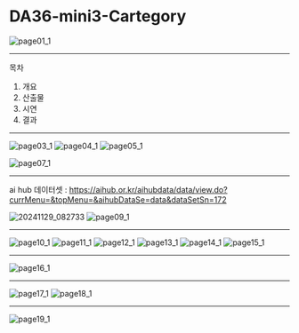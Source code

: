 # DA36-mini3-Cartegory

![page01_1](https://github.com/user-attachments/assets/225a3c08-c5df-4a27-bb7b-4f5f6210c8ee)


-------------------
목차

1. 개요
2. 산출물
3. 시연
4. 결과

------------------

![page03_1](https://github.com/user-attachments/assets/edbcfa0c-d759-4560-8f41-a70a616c7ab1)
![page04_1](https://github.com/user-attachments/assets/cf3db285-f6ea-4003-b0f9-ab53f153d1ab)
![page05_1](https://github.com/user-attachments/assets/59e10850-db10-4628-b34c-9c19c60224a9)


![page07_1](https://github.com/user-attachments/assets/206c680f-f892-4c3f-ab77-cc36f10452b3)

---------------------

ai hub 데이터셋 : https://aihub.or.kr/aihubdata/data/view.do?currMenu=&topMenu=&aihubDataSe=data&dataSetSn=172

![20241129_082733](https://github.com/user-attachments/assets/ec067400-f9d3-4502-ba46-520cb9052967)
![page09_1](https://github.com/user-attachments/assets/b48141a3-d2d2-483f-b423-e9a1c377d93b)

--------------------
![page10_1](https://github.com/user-attachments/assets/48fc36ab-e7cf-4e41-ab99-67e31d3fffd6)
![page11_1](https://github.com/user-attachments/assets/d740089b-ebb5-4f44-98ed-05d5e630f412)
![page12_1](https://github.com/user-attachments/assets/c9949ff6-2f80-4151-bc10-8154cfdd468d)
![page13_1](https://github.com/user-attachments/assets/4bb3842d-c3a8-49fa-b806-a675a1bfa2af)
![page14_1](https://github.com/user-attachments/assets/8d474b4b-952e-479b-992c-88ec3fd25b7c)
![page15_1](https://github.com/user-attachments/assets/c9bbf7b4-643b-42fc-becc-bf40c5f307d2)

--------------------

![page16_1](https://github.com/user-attachments/assets/252981bd-113a-4ae5-8c96-9a6f70f803b6)

-------------------

![page17_1](https://github.com/user-attachments/assets/5bd49b8e-bdbb-40f7-ba00-30f71b6ed0cd)
![page18_1](https://github.com/user-attachments/assets/d4174547-6d3b-4145-bd13-7a75bec37538)


------------------------

![page19_1](https://github.com/user-attachments/assets/55e6ee84-ad8a-4728-af09-b7f25df4fff0)
